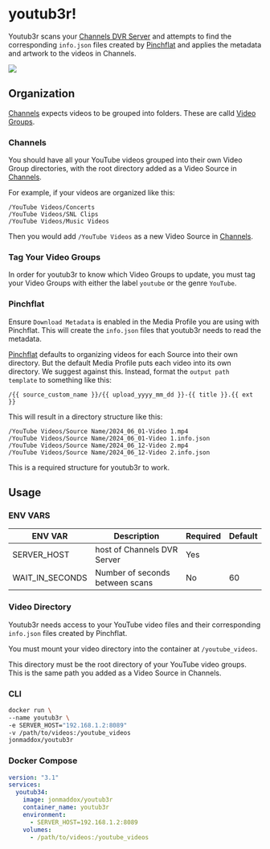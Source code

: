 # youtub3r!

Youtub3r scans your [Channels DVR Server](https://getchannels.com/dvr-serer/) and attempts to find the corresponding `info.json` files created by [Pinchflat](https://github.com/kieraneglin/pinchflat) and applies the metadata and artwork to the videos in Channels.

<img src=".github/shot.png" />

## Organization

[Channels](https://getchannels.com) expects videos to be grouped into folders. These are calld [Video Groups](https://getchannels.com/docs/channels-dvr-server/how-to/local-content/#video-groups).

### Channels

You should have all your YouTube videos grouped into their own Video Group directories, with the root directory added as a Video Source in [Channels](https://getchannels.com).

For example, if your videos are organized like this:

    /YouTube Videos/Concerts
    /YouTube Videos/SNL Clips
    /YouTube Videos/Music Videos

Then you would add `/YouTube Videos` as a new Video Source in [Channels](https://getchannels.com).

### Tag Your Video Groups

In order for youtub3r to know which Video Groups to update, you must tag your Video Groups with either the label `youtube` or the genre `YouTube`.

### Pinchflat

Ensure `Download Metadata` is enabled in the Media Profile you are using with Pinchflat. This will create the `info.json` files that youtub3r needs to read the metadata.

[Pinchflat](https://github.com/kieraneglin/pinchflat) defaults to organizing videos for each Source into their own directory. But the default Media Profile puts each video into its own directory. We suggest against this. Instead, format the `output path template` to something like this:

    /{{ source_custom_name }}/{{ upload_yyyy_mm_dd }}-{{ title }}.{{ ext }}

This will result in a directory structure like this:

    /YouTube Videos/Source Name/2024_06_01-Video 1.mp4
    /YouTube Videos/Source Name/2024_06_01-Video 1.info.json
    /YouTube Videos/Source Name/2024_06_12-Video 2.mp4
    /YouTube Videos/Source Name/2024_06_12-Video 2.info.json

This is a required structure for youtub3r to work.

## Usage

### ENV VARS

| ENV VAR         | Description                     | Required | Default |
| --------------- | ------------------------------- | -------- | ------- |
| SERVER_HOST     | host of Channels DVR Server     | Yes      |         |
| WAIT_IN_SECONDS | Number of seconds between scans | No       | 60      |

### Video Directory

Youtub3r needs access to your YouTube video files and their corresponding `info.json` files created by Pinchflat.

You must mount your video directory into the container at `/youtube_videos`.

This directory must be the root directory of your YouTube video groups. This is the same path you added as a Video Source in Channels.

### CLI

```bash
docker run \
--name youtub3r \
-e SERVER_HOST="192.168.1.2:8089"
-v /path/to/videos:/youtube_videos
jonmaddox/youtub3r
```

### Docker Compose

```yaml
version: "3.1"
services:
  youtub34:
    image: jonmaddox/youtub3r
    container_name: youtub3r
    environment:
      - SERVER_HOST=192.168.1.2:8089
    volumes:
      - /path/to/videos:/youtube_videos
```

